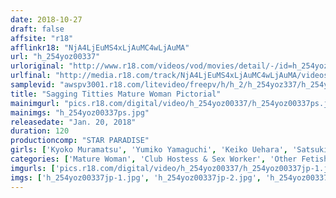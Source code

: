 ```yaml
---
date: 2018-10-27
draft: false
affsite: "r18"
afflinkr18: "NjA4LjEuMS4xLjAuMC4wLjAuMA"
url: "h_254yoz00337"
urloriginal: "http://www.r18.com/videos/vod/movies/detail/-/id=h_254yoz00337"
urlfinal: "http://media.r18.com/track/NjA4LjEuMS4xLjAuMC4wLjAuMA/videos/vod/movies/detail/-/id=h_254yoz00337"
samplevid: "awspv3001.r18.com/litevideo/freepv/h/h_2/h_254yoz337/h_254yoz337_dmb_w.mp4"
title: "Sagging Titties Mature Woman Pictorial"
mainimgurl: "pics.r18.com/digital/video/h_254yoz00337/h_254yoz00337ps.jpg"
mainimgs: "h_254yoz00337ps.jpg"
releasedate: "Jan. 20, 2018"
duration: 120
productioncomp: "STAR PARADISE"
girls: ['Kyoko Muramatsu', 'Yumiko Yamaguchi', 'Keiko Uehara', 'Satsuki Taniguchi', 'Fumi Yamada', 'Yuki Okamura', 'Natsumi Yuki', 'Yuriko Takehara', 'Michiko Uno']
categories: ['Mature Woman', 'Club Hostess & Sex Worker', 'Other Fetishes', 'Hi-Def']
imgurls: ['pics.r18.com/digital/video/h_254yoz00337/h_254yoz00337jp-1.jpg', 'pics.r18.com/digital/video/h_254yoz00337/h_254yoz00337jp-2.jpg', 'pics.r18.com/digital/video/h_254yoz00337/h_254yoz00337jp-3.jpg', 'pics.r18.com/digital/video/h_254yoz00337/h_254yoz00337jp-4.jpg', 'pics.r18.com/digital/video/h_254yoz00337/h_254yoz00337jp-5.jpg', 'pics.r18.com/digital/video/h_254yoz00337/h_254yoz00337jp-6.jpg', 'pics.r18.com/digital/video/h_254yoz00337/h_254yoz00337jp-7.jpg', 'pics.r18.com/digital/video/h_254yoz00337/h_254yoz00337jp-8.jpg', 'pics.r18.com/digital/video/h_254yoz00337/h_254yoz00337jp-9.jpg', 'pics.r18.com/digital/video/h_254yoz00337/h_254yoz00337jp-10.jpg', 'pics.r18.com/digital/video/h_254yoz00337/h_254yoz00337jp-11.jpg', 'pics.r18.com/digital/video/h_254yoz00337/h_254yoz00337jp-12.jpg', 'pics.r18.com/digital/video/h_254yoz00337/h_254yoz00337jp-13.jpg', 'pics.r18.com/digital/video/h_254yoz00337/h_254yoz00337jp-14.jpg', 'pics.r18.com/digital/video/h_254yoz00337/h_254yoz00337jp-15.jpg', 'pics.r18.com/digital/video/h_254yoz00337/h_254yoz00337jp-16.jpg', 'pics.r18.com/digital/video/h_254yoz00337/h_254yoz00337jp-17.jpg', 'pics.r18.com/digital/video/h_254yoz00337/h_254yoz00337jp-18.jpg', 'pics.r18.com/digital/video/h_254yoz00337/h_254yoz00337jp-19.jpg', 'pics.r18.com/digital/video/h_254yoz00337/h_254yoz00337jp-20.jpg']
imgs: ['h_254yoz00337jp-1.jpg', 'h_254yoz00337jp-2.jpg', 'h_254yoz00337jp-3.jpg', 'h_254yoz00337jp-4.jpg', 'h_254yoz00337jp-5.jpg', 'h_254yoz00337jp-6.jpg', 'h_254yoz00337jp-7.jpg', 'h_254yoz00337jp-8.jpg', 'h_254yoz00337jp-9.jpg', 'h_254yoz00337jp-10.jpg', 'h_254yoz00337jp-11.jpg', 'h_254yoz00337jp-12.jpg', 'h_254yoz00337jp-13.jpg', 'h_254yoz00337jp-14.jpg', 'h_254yoz00337jp-15.jpg', 'h_254yoz00337jp-16.jpg', 'h_254yoz00337jp-17.jpg', 'h_254yoz00337jp-18.jpg', 'h_254yoz00337jp-19.jpg', 'h_254yoz00337jp-20.jpg']
---
```


